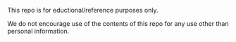 This repo is for eductional/reference purposes only.

We do not encourage use of the contents of this repo for any use other than personal information.
